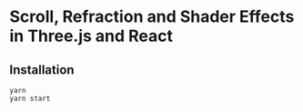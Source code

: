 # Scroll, Refraction and Shader Effects in Three.js and React

## Installation

    yarn
    yarn start
